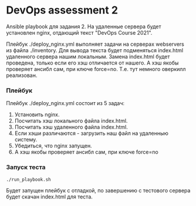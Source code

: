 # DevOps assessment 2
Ansible playbook для задания 2.
На удаленные сервера будет установлен nginx, отдающий текст "DevOps Course 2021".

Плейбук ./deploy_nginx.yml выполняет задачи на серверах webservers из файла ./inventory.
Для вывода текста будет подменяться index.html удаленного сервера нашим локальным.
Замена index.html будет проведена, только если его хэш отличается от нашего.
А хэш якобы проверяет ансибл сам, при ключе force=no. Т.е. тут немного оверкилл реализован.
### Плейбук

Плейбук ./deploy_nginx.yml состоит из 5 задач:
1. Установить nginx.
2. Посчитать хэш локального файла index.html.
3. Посчитать хэш удаленного файла index.html.
4. Если хэши различаются - загрузить наш файл на удаленныю систему.
5. Убедиться, что nginx запущен.
6. А хэш якобы проверяет ансибл сам, при ключе force=no

### Запуск теста
```
./run_playbook.sh
```
Будет запущен плейбук с отладкой, по завершению с тестового сервера будет скачан index.html для теста.